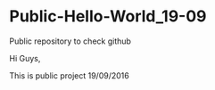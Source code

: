 # Public-Hello-World_19-09
Public repository to check github

Hi Guys,

This is public project 19/09/2016
